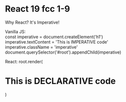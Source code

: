 # React 19 fcc 1-9  
Why React? It's Imperative!

Vanilla JS:  
        const imperative = document.createElement('h1')  
        imperative.textContent = 'This is IMPERATIVE code'  
        imperative.className = 'imperative'  
        document.querySelector('#root').appendChild(imperative)  

React: 
        root.render(
            <h1>This is DECLARATIVE code</h1>
        )
